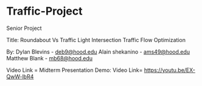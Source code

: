 # Traffic-Project
Senior Project

Title: Roundabout Vs Traffic Light Intersection Traffic Flow Optimization

By:
Dylan Blevins - deb9@hood.edu
Alain shekanino - ams49@hood.edu
Matthew Blank - mb68@hood.edu

Video Link = 
Midterm Presentation Demo:
Video Link= https://youtu.be/EX-QwW-lbR4
